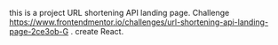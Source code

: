this is a project URL shortening API landing page. Challenge https://www.frontendmentor.io/challenges/url-shortening-api-landing-page-2ce3ob-G .
create React.